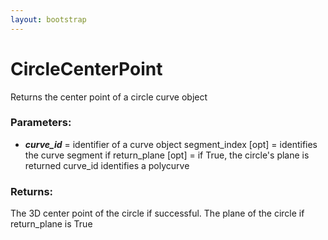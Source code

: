 ```yaml
---
layout: bootstrap
---
```


# CircleCenterPoint

Returns the center point of a circle curve object
        

### Parameters:

- ***curve_id*** = identifier of a curve object
segment_index [opt] = identifies the curve segment if
return_plane [opt] = if True, the circle's plane is returned
curve_id identifies a polycurve
        

### Returns:


The 3D center point of the circle if successful.
The plane of the circle if return_plane is True
        
